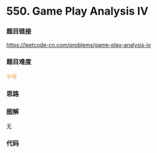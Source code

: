 # 550. Game Play Analysis IV

### 题目链接

https://leetcode-cn.com/problems/game-play-analysis-iv

### 题目难度

<font color=#F0AD4E>中等</font>

### 思路



### 图解

无

### 代码

```python
```